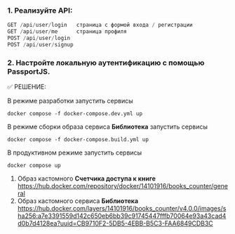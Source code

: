 ### 1. Реализуйте API:

```javascript
GET /api/user/login   страница с формой входа / регистрации
GET /api/user/me      страница профиля
POST /api/user/login
POST /api/user/signup
```

### 2. Настройте локальную аутентификацию с помощью PassportJS.

:white_check_mark: РЕШЕНИЕ:

В режиме разработки запустить сервисы
```Batchfile
docker compose -f docker-compose.dev.yml up
```
В режиме сборки образа сервиса **Библиотека** запустить сервисы
```Batchfile
docker compose -f docker-compose.build.yml up
```
В продуктивном режиме запустить сервисы
```Batchfile
docker compose up
```

1. Образ кастомного **Счетчика доступа к книге**
https://hub.docker.com/repository/docker/14101916/books_counter/general
2. Образ кастомного сервиса **Библиотека**
https://hub.docker.com/layers/14101916/books_counter/v4.0.0/images/sha256:a7e3391559d142c650eb6bb39c91745447fffb70064e93a43cad4d0b7d4128ea?uuid=CB9710F2-5DB5-4EBB-B5C3-FAA6849CDB3C